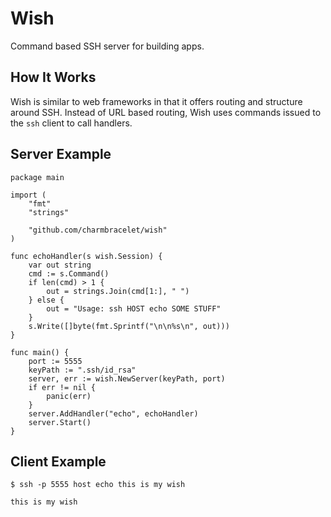 # Wish

Command based SSH server for building apps.

## How It Works

Wish is similar to web frameworks in that it offers routing and structure
around SSH. Instead of URL based routing, Wish uses commands issued to the
`ssh` client to call handlers.

## Server Example

```
package main

import (
	"fmt"
	"strings"

	"github.com/charmbracelet/wish"
)

func echoHandler(s wish.Session) {
	var out string
	cmd := s.Command()
	if len(cmd) > 1 {
		out = strings.Join(cmd[1:], " ")
	} else {
		out = "Usage: ssh HOST echo SOME STUFF"
	}
	s.Write([]byte(fmt.Sprintf("\n\n%s\n", out)))
}

func main() {
	port := 5555
	keyPath := ".ssh/id_rsa"
	server, err := wish.NewServer(keyPath, port)
	if err != nil {
		panic(err)
	}
	server.AddHandler("echo", echoHandler)
	server.Start()
}
```

## Client Example

```
$ ssh -p 5555 host echo this is my wish

this is my wish
```
